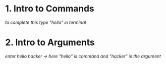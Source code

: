 # 1. Intro to Commands
*to complete this type "hello" in terminal*

# 2. Intro to Arguments
*enter hello hacker -> here "hello" is command and "hacker" is the argument*
